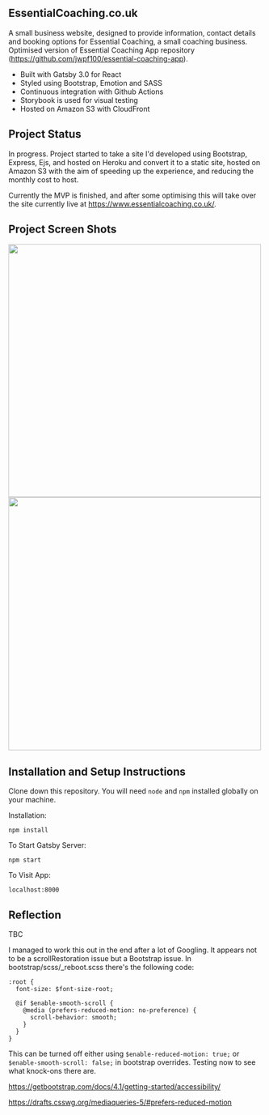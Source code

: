 ## EssentialCoaching.co.uk

A small business website, designed to provide information, contact details and booking options for Essential Coaching, a small coaching business. Optimised version of Essential Coaching App repository (https://github.com/jwpf100/essential-coaching-app).

- Built with Gatsby 3.0 for React
- Styled using Bootstrap, Emotion and SASS
- Continuous integration with Github Actions
- Storybook is used for visual testing
- Hosted on Amazon S3 with CloudFront

## Project Status

In progress. Project started to take a site I'd developed using Bootstrap, Express, Ejs, and hosted on Heroku and convert it to a static site, hosted on Amazon S3 with the aim of speeding up the experience, and reducing the monthly cost to host.

Currently the MVP is finished, and after some optimising this will take over the site currently live at https://www.essentialcoaching.co.uk/.

## Project Screen Shots

<img src="https://user-images.githubusercontent.com/64267174/106137346-7c98a580-6162-11eb-9755-ba2f57bb1844.png" height="500"> <img src="https://user-images.githubusercontent.com/64267174/106137598-d1d4b700-6162-11eb-98c5-a58fd574278e.png" height="500">

## Installation and Setup Instructions

Clone down this repository. You will need `node` and `npm` installed globally on your machine.

Installation:

`npm install`

To Start Gatsby Server:

`npm start`

To Visit App:

`localhost:8000`

## Reflection

TBC

I managed to work this out in the end after a lot of Googling. It appears not to be a scrollRestoration issue but a Bootstrap issue. In bootstrap/scss/\_reboot.scss there's the following code:

    :root {
      font-size: $font-size-root;

      @if $enable-smooth-scroll {
        @media (prefers-reduced-motion: no-preference) {
          scroll-behavior: smooth;
        }
      }
    }

This can be turned off either using `$enable-reduced-motion: true;` or `$enable-smooth-scroll: false;` in bootstrap overrides. Testing now to see what knock-ons there are.

https://getbootstrap.com/docs/4.1/getting-started/accessibility/

https://drafts.csswg.org/mediaqueries-5/#prefers-reduced-motion
